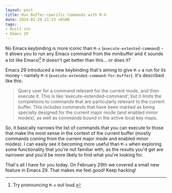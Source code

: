 ```yaml
---
layout: post
title: Run Buffer-specific Commands with M-X
date: 2024-02-29 21:23 +0100
tags:
- Built-ins
- Emacs 29
---
```


No Emacs keybinding is more iconic than `M-x` (`execute-extented-command`) -
it allows you to run any Emacs command from the minibuffer and it sounds a lot
like Emacs![^1] It doesn't get better than this... or does it?

Emacs 29 introduced a new keybinding that's aiming to give `M-x` a run for its money - namely `M-X` (`execute-extended-command-for-buffer`). It's described like this:

> Query user for a command relevant for the current mode, and then execute it.
> This is like ‘execute-extended-command’, but it limits the
> completions to commands that are particularly relevant to the
> current buffer.  This includes commands that have been marked as
> being specially designed for the current major mode (and enabled
> minor modes), as well as commands bound in the active local key
> maps.

So, it basically narrows the list of commands that you can execute to those that
make the most sense in the context of the current buffer (mostly commands coming
from the current major mode and enabled minor modes). I can easily see it
becoming more useful than `M-x` when exploring some functionality that you're
not familiar with, as the results you'd get are narrower and you'd be more
likely to find what you're looking for.

That's all I have for you today. On February 29th we covered a small new feature in
Emacs 29. That makes me feel good! Keep hacking!

[^1]: Try pronouncing `M-x` out loud.
